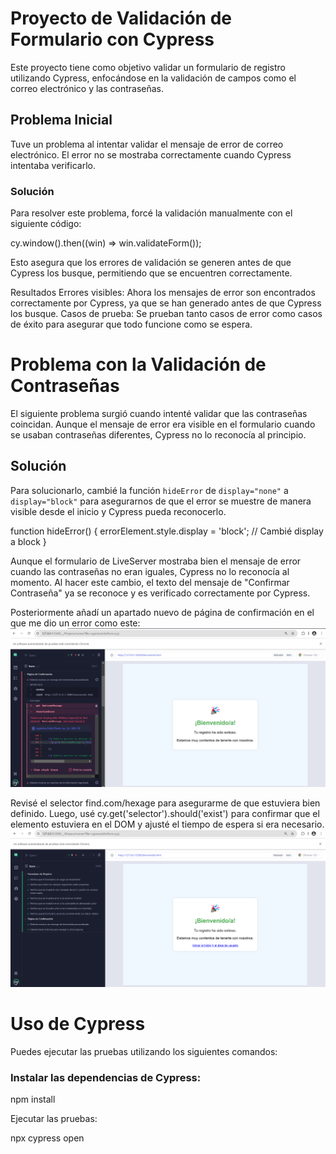 # Proyecto de Validación de Formulario con Cypress

Este proyecto tiene como objetivo validar un formulario de registro utilizando Cypress, enfocándose en la validación de campos como el correo electrónico y las contraseñas.

## Problema Inicial

Tuve un problema al intentar validar el mensaje de error de correo electrónico. El error no se mostraba correctamente cuando Cypress intentaba verificarlo.

### Solución

Para resolver este problema, forcé la validación manualmente con el siguiente código:

cy.window().then((win) => win.validateForm());

Esto asegura que los errores de validación se generen antes de que Cypress los busque, permitiendo que se encuentren correctamente.

Resultados
Errores visibles: Ahora los mensajes de error son encontrados correctamente por Cypress, ya que se han generado antes de que Cypress los busque.
Casos de prueba: Se prueban tanto casos de error como casos de éxito para asegurar que todo funcione como se espera.

# Problema con la Validación de Contraseñas

El siguiente problema surgió cuando intenté validar que las contraseñas coincidan. Aunque el mensaje de error era visible en el formulario cuando se usaban contraseñas diferentes, Cypress no lo reconocía al principio.

## Solución

Para solucionarlo, cambié la función `hideError` de `display="none"` a `display="block"` para asegurarnos de que el error se muestre de manera visible desde el inicio y Cypress pueda reconocerlo.

function hideError() {
  errorElement.style.display = 'block'; // Cambié display a block
}

Aunque el formulario de LiveServer mostraba bien el mensaje de error cuando las contraseñas no eran iguales, Cypress no lo reconocía al momento. Al hacer este cambio, el texto del mensaje de "Confirmar Contraseña" ya se reconoce y es verificado correctamente por Cypress.

Posteriormente añadí un apartado nuevo de página de confirmación en el que me dio un error como este:
![Error](https://github.com/AntonioManresa9/validacion_cypress/blob/main/Capturas%20testing%20cypress/Captura6.png)

Revisé el selector find.com/hexage para asegurarme de que estuviera bien definido. Luego, usé cy.get('selector').should('exist') para confirmar que el elemento estuviera en el DOM y ajusté el tiempo de espera si era necesario.
![Solución](https://github.com/AntonioManresa9/validacion_cypress/blob/main/Capturas%20testing%20cypress/Captura7.png)

# Uso de Cypress

Puedes ejecutar las pruebas utilizando los siguientes comandos:

### Instalar las dependencias de Cypress:

npm install

Ejecutar las pruebas:

npx cypress open
